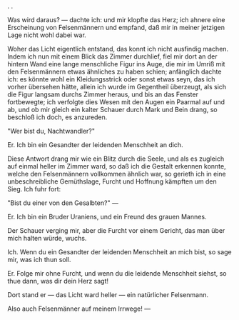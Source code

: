 <a name="88"></a>. .

Was wird daraus? — dachte ich: und mir klopfte das
Herz; ich ahnere eine Erscheinung von Felsenmännern und
empfand, daß mir in meiner jetzigen Lage nicht wohl dabei 
war.

Woher das Licht eigentlich entstand, das konnt ich nicht
ausfindig machen. Indem ich nun mit einem Blick das
Zimmer durchlief, fiel mir dort an der hintern Wand eine
lange menschliche Figur ins Auge, die mir im Umriß mit
den Felsenmännern etwas ähnliches zu haben schien; anfänglich 
dachte ich: es könnte wohl ein Kleidungsstrick oder
sonst etwas seyn, das ich vorher übersehen hätte, allein ich
wurde im Gegentheil überzeugt, als sich die Figur langsam
durchs Zimmer heraus, und bis an das Fenster fortbewegte;
ich verfolgte dies Wesen mit den Augen ein Paarmal auf
und ab, und ob mir gleich ein kalter Schauer durch Mark
und Bein drang, so beschloß ich doch, es anzureden.

"Wer bist du, Nachtwandler?"

Er. Ich bin ein Gesandter der leidenden Menschheit
an dich.

Diese Antwort drang mir wie ein Blitz durch die Seele,
und als es zugleich auf einmal heller im Zimmer ward,
so daß ich die Gestalt erkennen konnte, welche den Felsenmännern
vollkommen ähnlich war, so gerieth ich in eine
unbeschreibliche Gemüthslage, Furcht und Hoffnung kämpften 
um den Sieg. Ich fuhr fort:

"Bist du einer von den Gesalbten?" —

Er. Ich bin ein Bruder Uraniens, und ein Freund
des grauen Mannes.

Der Schauer verging mir, aber die Furcht vor einem Gericht, 
das man über mich halten würde, wuchs.

Ich. Wenn du ein Gesandter der leidenden Menschheit
an mich bist, so sage mir, was ich thun soll.

Er. Folge mir ohne Furcht, und wenn du die leidende
Menschheit siehst, so thue dann, was dir dein Herz sagt!

Dort stand er — das Licht ward heller — ein natürlicher 
Felsenmann.

Also auch Felsenmänner auf meinem Irrwege! — 

